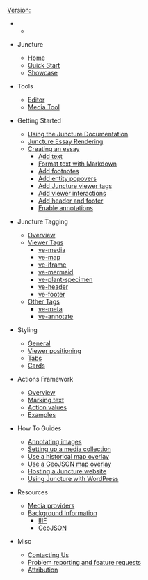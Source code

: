 [Version: <ve-version></ve-version>](https://github.com/orgs/juncture-digital/discussions/4)

  - 
    - <ve-auth></ve-auth>

  - Juncture
    - [Home](/)
    - [Quick Start](/quick-start)
    - [Showcase](/showcase)

  - Tools
    - [Editor](/embedded-editor)
    - [Media Tool](/embedded-media)
  
- Getting Started
  - [Using the Juncture Documentation](/getting-started)
  - [Juncture Essay Rendering](/getting-started?id=juncture-essay-rendering)
  - [Creating an essay](/getting-started?id=creating-an-essay)
    - [Add text](/getting-started?id=add-text)
    - [Format text with Markdown](/getting-started?id=format-text-with-markdown)
    - [Add footnotes](/getting-started?id=add-footnotes)
    - [Add entity popovers](/getting-started?id=add-entity-popovers)
    - [Add Juncture viewer tags](/getting-started?id=add-juncture-viewer-tags)
    - [Add viewer interactions](/getting-started?id=add-viewer-interactions)
    - [Add header and footer](/getting-started?id=add-header-and-footer)
    - [Enable annotations](/getting-started?id=enable-annotations)

- Juncture Tagging
  - [Overview](/components/overview)
  - [Viewer Tags](/components/overview?id=viewer-tags)
    - [ve-media](/components/media)
    - [ve-map](/components/map)
    - [ve-iframe](/components/iframe)
    - [ve-mermaid](/components/mermaid)
    - [ve-plant-specimen](/components/plant-specimen)
    - [ve-header](/components/header)
    - [ve-footer](/components/footer)
  - [Other Tags](/components/overview?id=other-tags)
    - [ve-meta](/components/meta)
    - [ve-annotate](/components/annotate)

- Styling
  - [General](/styling/general)
  - [Viewer positioning](/styling/viewer-positioning)
  - [Tabs](/styling/tabs)
  - [Cards](/styling/cards)

- Actions Framework
  - [Overview](/actions?id=overview)
  - [Marking text](/actions?id=marking-text)
  - [Action values](/actions?id=getting-action-values)
  - [Examples](/actions?id=examples)

- How To Guides
  - [Annotating images](/howto/annotate-images)
  - [Setting up a media collection](/howto/setup-media-collection)
  - [Use a historical map overlay](/howto/use-historic-maps)
  - [Use a GeoJSON map overlay](/howto/geojson-overlay)
  - [Hosting a Juncture website](/howto/hosting)
  - [Using Juncture with WordPress](/howto/use-juncture-with-wordpress)

- Resources
  - [Media providers](/resources/media)
  - [Background Information](/resources/background)
    - [IIIF](/resources/background?id=iiif)
    - [GeoJSON](/resources/background?id=geojson)

- Misc
  - [Contacting Us](/contact)
  - [Problem reporting and feature requests](/issues)
  - [Attribution](/attribution)
